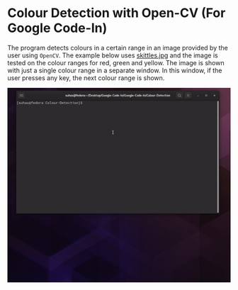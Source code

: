 # Colour Detection with Open-CV (For Google Code-In)

The program detects colours in a certain range in an image provided by the user using `OpenCV`. The example below uses [skittles.jpg](./skittles.jpg) and the image is tested on the colour ranges for red, green and yellow. The image is shown with just a single colour range in a separate window. In this window, if the user presses any key, the next colour range is shown.

![example.gif](./example.gif)
